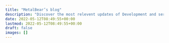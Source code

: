 ```yaml
---
title: "MetalBear’s blog"
description: "Discover the most relevent updates of Development and services you should know about."
date: 2022-05-12T08:49:55+00:00
lastmod: 2022-05-12T08:49:55+00:00
draft: false
images: []
---
```

